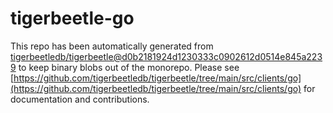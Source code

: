 # tigerbeetle-go
This repo has been automatically generated from [tigerbeetledb/tigerbeetle@d0b2181924d1230333c0902612d0514e845a2239](https://github.com/tigerbeetledb/tigerbeetle/commit/d0b2181924d1230333c0902612d0514e845a2239) to keep binary blobs out of the monorepo. Please see [https://github.com/tigerbeetledb/tigerbeetle/tree/main/src/clients/go](https://github.com/tigerbeetledb/tigerbeetle/tree/main/src/clients/go) for documentation and contributions.
